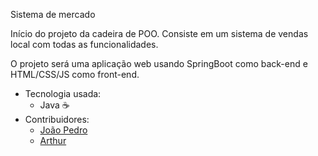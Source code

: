 Sistema de mercado

<p>Início do projeto da cadeira de POO. Consiste em um sistema de vendas local com todas as funcionalidades.</p>
<p>O projeto será uma aplicação web usando SpringBoot como back-end e HTML/CSS/JS como front-end.</p>

<ul>
<li>Tecnologia usada:
  <ul>
  <li>Java ☕</li>
  </ul>
</li>
<li>Contribuidores:
  <ul>
    <li><a href="https://github.com/jppn123">João Pedro</a></li>
    <li><a href="https://github.com/arthurqueiroz4">Arthur</a></li>
  </ul>
</li>
</ul>
